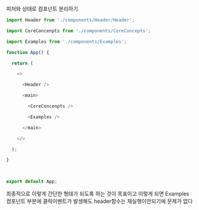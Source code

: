 
피처와 상태로 컴포넌트 분리하기 
```jsx
import Header from './components/Header/Header';

import CoreConcenpts from './components/CoreConcepts';

import Examples from './components/Examples';

function App() {

  return (

    <>

      <Header />

      <main>

        <CoreConcenpts />

        <Examples />

      </main>

    </>

  );

}

  

export default App;
```

최종적으로 이렇게 간단한 형태가 되도록 하는 것이 목표이고 
이렇게 되면 
Examples 컴포넌트 부분에 클릭이벤트가 발생해도 header함수는 재실행이안되기에 문제가 없다 
